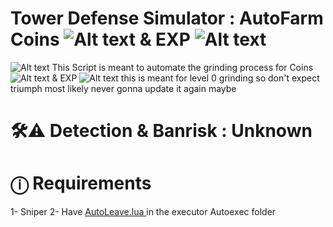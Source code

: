# Tower Defense Simulator : AutoFarm Coins ![Alt text](https://static.wikia.nocookie.net/tower-defense-sim/images/6/6d/Coin.png/revision/latest/scale-to-width-down/15?cb=20210516120458)  & EXP ![Alt text](https://static.wikia.nocookie.net/tower-defense-sim/images/9/9c/Exp.png/revision/latest/scale-to-width-down/15?cb=20211205145037)




![Alt text](https://tr.rbxcdn.com/c2a861af1791e5ba8804a36d649b423c/150/150/Image/Webp) This Script is meant to automate the grinding process for  Coins ![Alt text](https://static.wikia.nocookie.net/tower-defense-sim/images/6/6d/Coin.png/revision/latest/scale-to-width-down/15?cb=20210516120458)  & EXP ![Alt text](https://static.wikia.nocookie.net/tower-defense-sim/images/9/9c/Exp.png/revision/latest/scale-to-width-down/15?cb=20211205145037) this is meant for level 0 grinding so don't expect triumph most likely never gonna update it again maybe



# 🛠⚠ Detection & Banrisk : Unknown

# ⓘ Requirements <Towers>
1- Sniper
2- Have <ins> [AutoLeave.lua](https://raw.githubusercontent.com/skyloose/TDS/main/AutoLeave.lua) </ins> in the executor Autoexec folder 
